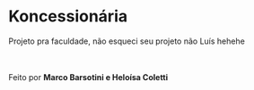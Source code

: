 # Koncessionária <br>
Projeto pra faculdade, não esqueci seu projeto não Luís hehehe <br><br><br>

Feito por <b>Marco Barsotini e Heloísa Coletti</b>
